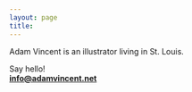 ```yaml
---
layout: page
title: 
---
```


Adam Vincent is an illustrator living in St. Louis.  

Say hello! <br>
<b>info@adamvincent.net</b>
